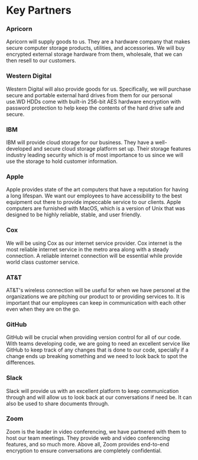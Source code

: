# Key Partners

### Apricorn
Apricorn will supply goods to us. They are a hardware company that makes secure computer storage products, utilities, and accessories. We will buy encrypted external storage hardware from them, wholesale, that we can then resell to our customers.

### Western Digital
Western Digital will also provide goods for us. Specifically, we will purchase secure and portable external hard drives from them for our personal use.WD HDDs come with built-in 256-bit AES hardware encryption with password protection to help keep the contents of the hard drive safe and secure.

### IBM
IBM will provide cloud storage for our business. They have a well-developed and secure cloud storage platform set up. Their storage features industry leading security which is of most importance to us since we will use the storage to hold customer information.

### Apple
Apple provides state of the art computers that have a reputation for having a long lifespan. We want our employees to have accessibility to the best equipment out there to provide impeccable service to our clients. Apple computers are furnished with MacOS, which is a version of Unix that was designed to be highly reliable, stable, and user friendly. 

### Cox
We will be using Cox as our internet service provider. Cox internet is the most reliable internet service in the metro area along with a steady connection. A reliable internet connection will be essential while provide world class customer service.

### AT&T
AT&T's wireless connection will be useful for when we have personel at the organizations we are pitching our product to or providing services to. It is important that our employees can keep in communication with each other even when they are on the go.

### GitHub
GitHub will be crucial when providing version control for all of our code. With teams developing code, we are going to need an excellent service like GitHub to keep track of any changes that is done to our code, specially if a change ends up breaking something and we need to look back to spot the differences.

### Slack
Slack will provide us with an excellent platform to keep communication through and will allow us to look back at our conversations if need be. It can also be used to share documents through.

### Zoom
Zoom is the leader in video conferencing, we have partnered with them to host our team meetings. They provide web and video conferencing features, and so much more. Above all, Zoom provides end-to-end encryption to ensure conversations are completely confidential.
